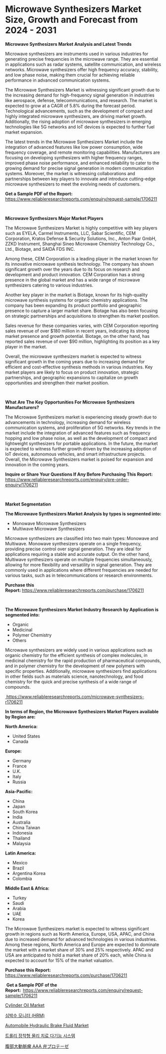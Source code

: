 <p><h1>Microwave Synthesizers Market Size, Growth and Forecast from 2024 - 2031</h1></p><p><strong>Microwave Synthesizers Market Analysis and Latest Trends</strong></p>
<p><p>Microwave synthesizers are instruments used in various industries for generating precise frequencies in the microwave range. They are essential in applications such as radar systems, satellite communication, and wireless networks. Microwave synthesizers offer high frequency accuracy, stability, and low phase noise, making them crucial for achieving reliable performance in advanced communication systems.</p><p>The Microwave Synthesizers Market is witnessing significant growth due to the increasing demand for high-frequency signal generation in industries like aerospace, defense, telecommunications, and research. The market is expected to grow at a CAGR of 5.8% during the forecast period. Technological advancements, such as the development of compact and highly integrated microwave synthesizers, are driving market growth. Additionally, the rising adoption of microwave synthesizers in emerging technologies like 5G networks and IoT devices is expected to further fuel market expansion.</p><p>The latest trends in the Microwave Synthesizers Market include the integration of advanced features like low power consumption, wide frequency coverage, and remote monitoring capabilities. Manufacturers are focusing on developing synthesizers with higher frequency ranges, improved phase noise performance, and enhanced reliability to cater to the growing demand for precise signal generation in modern communication systems. Moreover, the market is witnessing collaborations and partnerships between key players to innovate and introduce cutting-edge microwave synthesizers to meet the evolving needs of customers.</p></p>
<p><strong>Get a Sample PDF of the Report:&nbsp;</strong> <a href="https://www.reliableresearchreports.com/enquiry/request-sample/1706211">https://www.reliableresearchreports.com/enquiry/request-sample/1706211</a></p>
<p>&nbsp;</p>
<p><strong>Microwave Synthesizers Major Market Players</strong></p>
<p><p>The Microwave Synthesizers Market is highly competitive with key players such as EYELA, Carmel Instruments, LLC, Sabar Scientific, CEM Corporation, Kratos Defense & Security Solutions, Inc., Anton Paar GmbH, ZZKD Instrument, Shanghai Sineo Microwave Chemistry Technology Co., Ltd., Biotage, and SAIDA FDS INC.</p><p>Among these, CEM Corporation is a leading player in the market known for its innovative microwave synthesis technology. The company has shown significant growth over the years due to its focus on research and development and product innovation. CEM Corporation has a strong presence in the global market and has a wide range of microwave synthesizers catering to various industries.</p><p>Another key player in the market is Biotage, known for its high-quality microwave synthesis systems for organic chemistry applications. The company has been expanding its product portfolio and geographic presence to capture a larger market share. Biotage has also been focusing on strategic partnerships and acquisitions to strengthen its market position.</p><p>Sales revenue for these companies varies, with CEM Corporation reporting sales revenue of over $180 million in recent years, indicating its strong market presence and growth potential. Biotage, on the other hand, has reported sales revenue of over $90 million, highlighting its position as a key player in the market.</p><p>Overall, the microwave synthesizers market is expected to witness significant growth in the coming years due to increasing demand for efficient and cost-effective synthesis methods in various industries. Key market players are likely to focus on product innovation, strategic partnerships, and geographic expansions to capitalize on growth opportunities and strengthen their market position.</p></p>
<p>&nbsp;</p>
<p><strong>What Are The Key Opportunities For Microwave Synthesizers Manufacturers?</strong></p>
<p><p>The Microwave Synthesizers market is experiencing steady growth due to advancements in technology, increasing demand for wireless communication systems, and proliferation of 5G networks. Key trends in the market include the integration of advanced features such as frequency hopping and low phase noise, as well as the development of compact and lightweight synthesizers for portable applications. In the future, the market is expected to witness further growth driven by the increasing adoption of IoT devices, autonomous vehicles, and smart infrastructure projects. Overall, the Microwave Synthesizers market is poised for expansion and innovation in the coming years.</p></p>
<p><strong>Inquire or Share Your Questions If Any Before Purchasing This Report:</strong> <a href="https://www.reliableresearchreports.com/enquiry/pre-order-enquiry/1706211">https://www.reliableresearchreports.com/enquiry/pre-order-enquiry/1706211</a></p>
<p>&nbsp;</p>
<p><strong>Market Segmentation</strong></p>
<p><strong>The Microwave Synthesizers Market Analysis by types is segmented into:</strong></p>
<p><ul><li>Monowave Microwave Synthesizers</li><li>Multiwave Microwave Synthesizers</li></ul></p>
<p><p>Microwave synthesizers are classified into two main types: Monowave and Multiwave. Monowave synthesizers operate on a single frequency, providing precise control over signal generation. They are ideal for applications requiring a stable and accurate output. On the other hand, Multiwave synthesizers operate on multiple frequencies simultaneously, allowing for more flexibility and versatility in signal generation. They are commonly used in applications where different frequencies are needed for various tasks, such as in telecommunications or research environments.</p></p>
<p><strong>Purchase this Report:&nbsp;</strong><a href="https://www.reliableresearchreports.com/purchase/1706211">https://www.reliableresearchreports.com/purchase/1706211</a></p>
<p>&nbsp;</p>
<p><strong>The Microwave Synthesizers Market Industry Research by Application is segmented into:</strong></p>
<p><ul><li>Organic</li><li>Medicinal</li><li>Polymer Chemistry</li><li>Others</li></ul></p>
<p><p>Microwave synthesizers are widely used in various applications such as organic chemistry for the efficient synthesis of complex molecules, in medicinal chemistry for the rapid production of pharmaceutical compounds, and in polymer chemistry for the development of new polymers with specific properties. Additionally, microwave synthesizers find applications in other fields such as materials science, nanotechnology, and food chemistry for the quick and precise synthesis of a wide range of compounds.</p></p>
<p><a href="https://www.reliableresearchreports.com/microwave-synthesizers-r1706211">&nbsp;https://www.reliableresearchreports.com/microwave-synthesizers-r1706211</a></p>
<p><strong>In terms of Region, the Microwave Synthesizers Market Players available by Region are:</strong></p>
<p>
    <p> <strong> North America: </strong>
        <ul>
            <li>United States</li>
            <li>Canada</li>
        </ul>
        </p> 
    <p> <strong> Europe: </strong>
        <ul>
            <li>Germany</li>
            <li>France</li>
            <li>U.K.</li>
            <li>Italy</li>
            <li>Russia</li>
        </ul>
        </p> 
    <p> <strong> Asia-Pacific: </strong>
        <ul>
            <li>China</li>
            <li>Japan</li>
            <li>South Korea</li>
            <li>India</li>
            <li>Australia</li>
            <li>China Taiwan</li>
            <li>Indonesia</li>
            <li>Thailand</li>
            <li>Malaysia</li>
        </ul>
        </p> 
    <p> <strong> Latin America: </strong>
        <ul>
            <li>Mexico</li>
            <li>Brazil</li>
            <li>Argentina Korea</li>
            <li>Colombia</li>
        </ul>
        </p> 
    <p> <strong> Middle East & Africa: </strong>
        <ul>
            <li>Turkey</li>
            <li>Saudi</li>
            <li>Arabia</li>
            <li>UAE</li>
            <li>Korea</li>
        </ul>
    </p>
    </p>
<p><p>The Microwave Synthesizers market is expected to witness significant growth in regions such as North America, Europe, USA, APAC, and China due to increased demand for advanced technologies in various industries. Among these regions, North America and Europe are expected to dominate the market with a market share of 30% and 25% respectively. APAC and USA are anticipated to hold a market share of 20% each, while China is expected to account for 15% of the market valuation.</p></p>
<p><strong>Purchase this Report: </strong><a href="https://www.reliableresearchreports.com/purchase/1706211">https://www.reliableresearchreports.com/purchase/1706211</a></p>
<p>&nbsp;<strong>Get a Sample PDF of the Report:&nbsp;&nbsp;</strong><a href="https://www.reliableresearchreports.com/enquiry/request-sample/1706211">https://www.reliableresearchreports.com/enquiry/request-sample/1706211</a></p>
<p><strong></strong></p>
<p><p><a href="https://github.com/redneck06/Market-Research-Report-List-3/blob/main/cylinder-oil-market.md">Cylinder Oil Market</a></p><p><a href="https://github.com/Marcosoenrt565736/Market-Research-Report-List-1/blob/main/7661194109844.md">심박수 모니터 (HRM)</a></p><p><a href="https://github.com/peachesmcdowel1/Market-Research-Report-List-3/blob/main/automobile-hydraulic-brake-fluid-market.md">Automobile Hydraulic Brake Fluid Market</a></p><p><a href="https://github.com/romeshmittrochakma11/Market-Research-Report-List-1/blob/main/5889744109845.md">트롤리 장착형 물리 치료 다기능 시스템</a></p><p><a href="https://github.com/Fatimaklein1/Market-Research-Report-List-1/blob/main/4390389125323.md">腹部大動脈瘤 AAA 弁プロテーゼ</a></p></p>